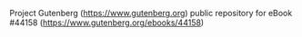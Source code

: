 Project Gutenberg (https://www.gutenberg.org) public repository for eBook #44158 (https://www.gutenberg.org/ebooks/44158)
